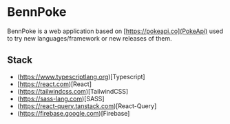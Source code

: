# BennPoke

BennPoke is a web application based on [https://pokeapi.co](PokeApi) used to try new languages/framework or new releases of them. 

## Stack

- (https://www.typescriptlang.org)[Typescript]
- [https://react.com)[React]
- (https://tailwindcss.com)[TailwindCSS]
- (https://sass-lang.com)[SASS]
- (https://react-query.tanstack.com)[React-Query]
- (https://firebase.google.com)[Firebase]

